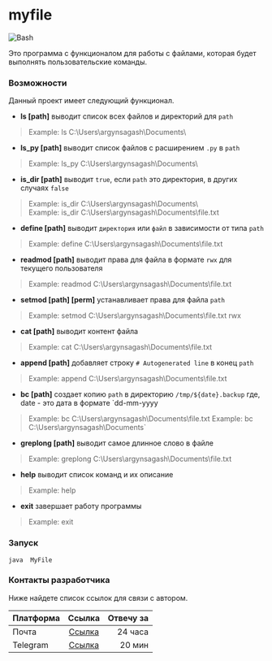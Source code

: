 # myfile

![Bash](https://media.licdn.com/dms/image/C4D12AQGClXWJYiScxQ/article-cover_image-shrink_600_2000/0/1619495849962?e=2147483647&v=beta&t=EcQvLXo510juQG_ZmPxvN-L4EOw02DevP-rV3tPL2PE)

Это программа с функционалом для работы с файлами, которая будет выполнять пользовательские команды.

### Возможности

Данный проект имеет следующий функционал. 

- **ls [path]**               выводит список всех файлов и директорий для `path`
>Example: ls C:\Users\argynsagash\Documents\
- **ls_py [path]**            выводит список файлов с расширением `.py` в `path`
>Example: ls_py C:\Users\argynsagash\Documents\
- **is_dir [path]**           выводит `true`, если `path` это директория, в других случаях `false`
>Example: is_dir C:\Users\argynsagash\Documents\     
>Example: is_dir C:\Users\argynsagash\Documents\file.txt
- **define [path]**           выводит `директория` или `файл` в зависимости от типа `path`
>Example: define C:\Users\argynsagash\Documents\file.txt
- **readmod [path]**          выводит права для файла в формате `rwx` для текущего пользователя
>Example: readmod C:\Users\argynsagash\Documents\file.txt
- **setmod [path] [perm]**    устанавливает права для файла `path`
>Example: setmod C:\Users\argynsagash\Documents\file.txt rwx
- **cat [path]**              выводит контент файла
>Example: cat C:\Users\argynsagash\Documents\file.txt
- **append [path]**           добавляет строку `# Autogenerated line` в конец `path`
>Example: append C:\Users\argynsagash\Documents\file.txt
- **bc [path]**               создает копию `path` в директорию `/tmp/${date}.backup` где, date - это дата в формате `dd-mm-yyyy
>Example: bc C:\Users\argynsagash\Documents\file.txt
>Example: bc C:\Users\argynsagash\Documents\`
- **greplong [path]**         выводит самое длинное слово в файле
>Example: greplong C:\Users\argynsagash\Documents\file.txt
- **help**                    выводит список команд и их описание
>Example: help
- **exit**                    завершает работу программы
>Example: exit

### Запуск

    java  MyFile

### Контакты разработчика

Ниже найдете список ссылок для связи с автором.

| Платформа    | Ссылка                      | Отвечу за |
| -------------|:---------------------------:|----------:|
| Почта        | [Ссылка](argyn.sagash@gmail.com) | 24 часа   |
| Telegram     | [Ссылка](https://t.me/argynsagash) | 20 мин     |
